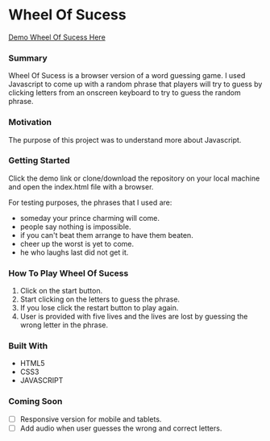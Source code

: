 # Wheel Of Sucess
[Demo Wheel Of Sucess Here]( https://yog9.github.io/Wheel-Of-Sucess/)

### Summary
Wheel Of Sucess is a browser version of a word guessing game. I used Javascript to come up with a random phrase that players will try to guess by clicking letters from an onscreen keyboard to try to guess the random phrase.

### Motivation
The purpose of this project was to understand more about Javascript.

### Getting Started
 Click the demo link or clone/download the repository on your local machine and open the index.html file with a browser.
 
 For testing purposes, the phrases that I used are:  
 * someday your prince charming will come.
 * people say nothing is impossible.
 * if you can't beat them arrange to have them beaten.
 * cheer up the worst is yet to come.
 * he who laughs last did not get it.


### How To Play Wheel Of Sucess
1. Click on the start button.
2. Start clicking on the letters to guess the phrase.
3. If you lose click the restart button to play again.
4. User is provided with five lives and the lives are lost by guessing the wrong letter in the phrase.

### Built With
* HTML5 
* CSS3
* JAVASCRIPT

### Coming Soon 
- [ ] Responsive version for mobile and tablets.
- [ ] Add audio when user guesses the wrong and correct letters.
